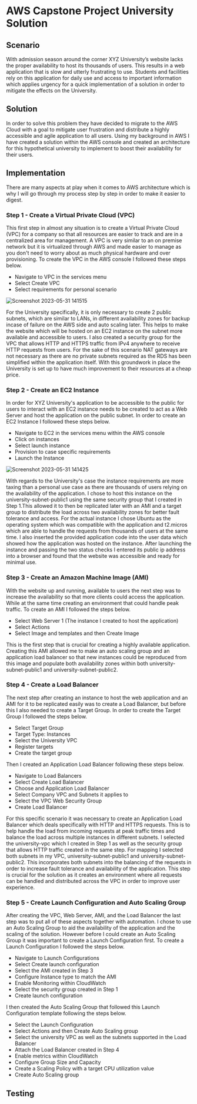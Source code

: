 # AWS Capstone Project University Solution

## Scenario
With admission season around the corner XYZ University’s website lacks the proper availability to host its thousands of users. This results in a web application that is slow and utterly frustrating to use. Students and facilities rely on this application for daily use and access to important information which applies urgency for a quick implementation of a solution in order to mitigate the effects on the University.

## Solution
In order to solve this problem they have decided to migrate to the AWS Cloud with a goal to mitigate user frustration and distribute a highly accessible and agile application to all users. Using my background in AWS I have created a solution within the AWS console and created an 
architecture for this hypothetical university to implement to boost their availability for their users.

## Implementation
There are many aspects at play when it comes to AWS architecture which is why I will go through my process step by step in order to make it easier to digest.

### Step 1 - Create a Virtual Private Cloud (VPC)
This first step in almost any situation is to create a Virtual Private Cloud (VPC) for a company so that all resources are easier to track and are in a centralized area for management. A VPC is very similar to an on premise network but it is virtualized through AWS and made easier to manage as you don't need to worry about as much physical hardware and over provisioning. To create the VPC in the AWS console I followed these steps below.
+ Navigate to VPC in the services menu
+ Select Create VPC
+ Select requirements for personal scenario

![Screenshot 2023-05-31 141515](https://github.com/vinelden/AWS-Capstone-University-Solution/assets/133430016/2092dc98-ecd5-4a38-8c75-671ef08ea384)

For the University specifically, it is only necessary to create 2 public subnets, which are similar to LANs, in different availability zones for backup incase of failure on the AWS side and auto scaling later. This helps to make the website which will be hosted on an EC2 instance on the subnet more available and accessible to users. I also created a security group for the VPC that allows HTTP and HTTPS traffic from IPv4 anywhere to receive HTTP requests from users. For the sake of this scenario NAT gateways are not necessary as there are no private subnets required as the RDS has been simplified within the application itself. With this groundwork in place the University is set up to have much improvement to their resources at a cheap price.

### Step 2 - Create an EC2 Instance
In order for XYZ University's application to be accessible to the public for users to interact with an EC2 instance needs to be created to act as a Web Server and host the application on the public subnet. In order to create an EC2 Instance I followed these steps below.
+ Navigate to EC2 in the services menu within the AWS console
+ Click on instances
+ Select launch instance
+ Provision to case specific requirements
+ Launch the Instance

![Screenshot 2023-05-31 141425](https://github.com/vinelden/AWS-Capstone-University-Solution/assets/133430016/17c56f2b-5dc9-425e-804b-3421afd625a5)

With regards to the University's case the instance requirements are more taxing than a personal use case as there are thousands of users relying on the availability of the application. I chose to host this instance on the university-subnet-public1 using the same security group that I created in Step 1.This allowed it to then be replicated later with an AMI and a target group to distribute the load across two availability zones for better fault tolerance and access. For the actual instance I chose Ubuntu as the operating system which was compatible with the application and t2.micros which are able to handle the requests from thousands of users at the same time. I also inserted the provided application code into the user data which showed how the application was hosted on the instance. After launching the instance and passing the two status checks I entered its public ip address into a browser and found that the website was accessible and ready for minimal use.

### Step 3 - Create an Amazon Machine Image (AMI)
With the website up and running, available to users the next step was to increase the availability so that more clients could access the application. While at the same time creating an environment that could handle peak traffic. To create an AMI I followed the steps below.
+ Select Web Server 1 (The instance I created to host the application)
+ Select Actions
+ Select Image and templates and then Create Image

This is the first step that is crucial for creating a highly available application. Creating this AMI allowed me to make an auto scaling group and an application load balancer so that new instances could be reproduced from this image and populate both availability zones within both university-subnet-public1 and university-subnet-public2.

### Step 4 - Create a Load Balancer
The next step after creating an instance to host the web application and an AMI for it to be replicated easily was to create a Load Balancer, but before this I also needed to create a Target Group. In order to create the Target Group I followed the steps below.
+ Select Target Group
+ Target Type: Instances
+ Select the University VPC
+ Register targets
+ Create the target group

Then I created an Application Load Balancer following these steps below.
+ Navigate to Load Balancers
+ Select Create Load Balancer
+ Choose and Application Load Balancer
+ Select Company VPC and Subnets it applies to
+ Select the VPC Web Security Group
+ Create Load Balancer


For this specific scenario it was necessary to create an Application Load Balancer which deals specifically with HTTP and HTTPS requests. This is to help handle the load from incoming requests at peak traffic times and balance the load across multiple instances in different subnets. I selected the university-vpc which I created in Step 1 as well as the security group that allows HTTP traffic created in the same step. For mapping I selected both subnets in my VPC, university-subnet-public1 and university-subnet-public2. This incorporates both subnets into the balancing of the requests in order to increase fault tolerance and availability of the application. This step is crucial for the solution as it creates an environment where all requests can be handled and distributed across the VPC in order to improve user experience.

### Step 5 - Create Launch Configuration and Auto Scaling Group
After creating the VPC, Web Server, AMI, and the Load Balancer the last step was to put all of these aspects together with automation. I chose to use an Auto Scaling Group to aid the availability of the application and the scaling of the solution. However before I could create an Auto Scaling Group it was important to create a Launch Configuration first. To create a Launch Configuration I followed the steps below.
+ Navigate to Launch Configurations
+ Select Create launch configuration
+ Select the AMI created in Step 3
+ Configure Instance type to match the AMI
+ Enable Monitoring within CloudWatch
+ Select the security group created in Step 1
+ Create launch configuration

I then created the Auto Scaling Group that followed this Launch Configuration template following the steps below.
+ Select the Launch Configuration
+ Select Actions and then Create Auto Scaling group
+ Select the university VPC as well as the subnets supported in the Load Balancer
+ Attach the Load Balancer created in Step 4
+ Enable metrics within CloudWatch
+ Configure Group Size and Capacity
+ Create a Scaling Policy with a target CPU utilization value
+ Create Auto Scaling group

## Testing

